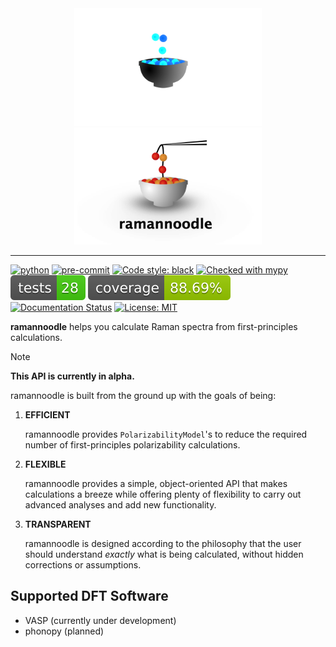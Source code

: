 <div align="center">
  <img width="300" src="docs/logo_dark.png#gh-dark-mode-only">
  <img width="300" src="docs/logo.png#gh-light-mode-only">
</div>

-------
[![python](https://img.shields.io/badge/Python-3.12-3776AB.svg?style=flat&logo=python&logoColor=white)](https://www.python.org) [![pre-commit](https://img.shields.io/badge/pre--commit-enabled-brightgreen?logo=pre-commit&logoColor=white)](https://github.com/pre-commit/pre-commit) [![Code style: black](https://img.shields.io/badge/code%20style-black-000000.svg)](https://github.com/psf/black) [![Checked with mypy](http://www.mypy-lang.org/static/mypy_badge.svg)](http://mypy-lang.org/) ![Tests](docs/tests-badge.svg) ![Coverage](docs/coverage-badge.svg) [![Documentation Status](https://readthedocs.org/projects/ramannoodle/badge/?version=latest)](https://ramannoodle.readthedocs.io/en/latest/?badge=latest) [![License: MIT](https://img.shields.io/badge/License-MIT-blue.svg)](https://opensource.org/license/mit)


**ramannoodle** helps you calculate Raman spectra from first-principles calculations.

> [!NOTE]
>  **This API is currently in alpha.**

ramannoodle is built from the ground up with the goals of being:

1. **EFFICIENT**

   ramannoodle provides `PolarizabilityModel`'s to reduce the required number of first-principles polarizability calculations.

2. **FLEXIBLE**

    ramannoodle provides a simple, object-oriented API that makes calculations a breeze while offering plenty of flexibility to carry out advanced analyses and add new functionality.

3. **TRANSPARENT**

    ramannoodle is designed according to the philosophy that the user should understand *exactly* what is being calculated, without hidden corrections or assumptions.

Supported DFT Software
----------------------
* VASP (currently under development)
* phonopy (planned)
